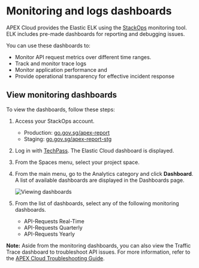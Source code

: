 # Monitoring and logs dashboards

APEX Cloud provides the Elastic ELK using the [StackOps](https://docs.developer.tech.gov.sg/docs/stackops-overview/) monitoring tool. ELK  includes pre-made dashboards for reporting and debugging issues.

You can use these dashboards to:
- Monitor API request metrics over different time ranges.
- Track and monitor trace logs
- Monitor application performance and
- Provide operational transparency for effective incident response

## View monitoring dashboards

To view the dashboards, follow these steps:

1. Access your StackOps account.

    - Production: [go.gov.sg/apex-report](https://go.gov.sg/apex-report)
    - Staging: [go.gov.sg/apex-report-stg](https://go.gov.sg/apex-report-stg)
2. Log in with [TechPass](https://docs.developer.tech.gov.sg/docs/apex-cloud-onboarding/docs/techpass). The Elastic Cloud dashboard is displayed.

3. From the Spaces menu, select your project space.

4. From the main menu, go to the Analytics category and click **Dashboard**. A list of available dashboards are displayed in the Dashboards page.

    ![Viewing dashboards](/docs/monitoring/image/Dashboards_intro.gif)

5. From the list of dashboards, select any of the following monitoring  dashboards.

   - API-Requests Real-Time
   - API-Requests Quarterly
   - API-Requests Yearly

**Note:** Aside from the monitoring dashboards, you can also view the Traffic Trace dashboard to troubleshoot API issues. For more information, refer to the [APEX Cloud Troubleshooting Guide](https://docs.developer.tech.gov.sg/docs/apex-cloud-troubleshooting-guide/).